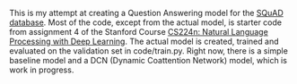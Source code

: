 This is my attempt at creating a Question Answering model for the [SQuAD database](https://rajpurkar.github.io/SQuAD-explorer/). 
Most of the code, except from the actual model, is starter code from assignment 4 of the Stanford Course [CS224n: Natural Language Processing with Deep Learning](http://web.stanford.edu/class/cs224n/). 
The actual model is created, trained and evaluated on the validation set in code/train.py. 
Right now, there is a simple baseline model and a DCN (Dynamic Coattention Network) model, which is work in progress.
